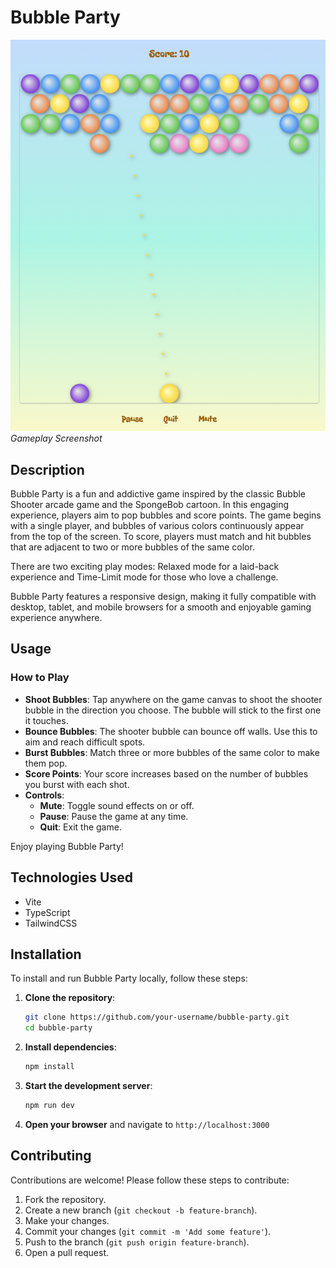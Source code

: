 # Bubble Party

![Screenshot](public/screenshot.png)
_Gameplay Screenshot_

## Description

Bubble Party is a fun and addictive game inspired by the classic Bubble Shooter arcade game and the SpongeBob cartoon. In this engaging experience, players aim to pop bubbles and score points. The game begins with a single player, and bubbles of various colors continuously appear from the top of the screen. To score, players must match and hit bubbles that are adjacent to two or more bubbles of the same color.

There are two exciting play modes: Relaxed mode for a laid-back experience and Time-Limit mode for those who love a challenge.

Bubble Party features a responsive design, making it fully compatible with desktop, tablet, and mobile browsers for a smooth and enjoyable gaming experience anywhere.

## Usage

### How to Play

- **Shoot Bubbles**: Tap anywhere on the game canvas to shoot the shooter bubble in the direction you choose. The bubble will stick to the first one it touches.
- **Bounce Bubbles**: The shooter bubble can bounce off walls. Use this to aim and reach difficult spots.
- **Burst Bubbles**: Match three or more bubbles of the same color to make them pop.
- **Score Points**: Your score increases based on the number of bubbles you burst with each shot.
- **Controls**:
  - **Mute**: Toggle sound effects on or off.
  - **Pause**: Pause the game at any time.
  - **Quit**: Exit the game.

Enjoy playing Bubble Party!

## Technologies Used

- Vite
- TypeScript
- TailwindCSS

## Installation

To install and run Bubble Party locally, follow these steps:

1. **Clone the repository**:
   ```sh
   git clone https://github.com/your-username/bubble-party.git
   cd bubble-party
   ```
2. **Install dependencies**:

   ```sh
   npm install
   ```

3. **Start the development server**:

   ```sh
   npm run dev
   ```

4. **Open your browser** and navigate to `http://localhost:3000`

## Contributing

Contributions are welcome! Please follow these steps to contribute:

1. Fork the repository.
2. Create a new branch (`git checkout -b feature-branch`).
3. Make your changes.
4. Commit your changes (`git commit -m 'Add some feature'`).
5. Push to the branch (`git push origin feature-branch`).
6. Open a pull request.
